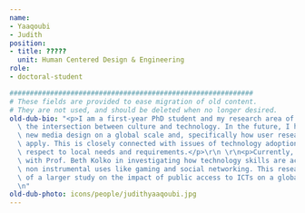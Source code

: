 ```yaml
---
name:
- Yaaqoubi
- Judith
position:
- title: ?????
  unit: Human Centered Design & Engineering
role:
- doctoral-student

############################################################
# These fields are provided to ease migration of old content.
# They are not used, and should be deleted when no longer desired.
old-dub-bio: "<p>I am a first-year PhD student and my research area of interest is\
  \ the intersection between culture and technology. In the future, I hope to explore\
  \ new media design on a global scale and, specifically how user research methods\
  \ apply. This is closely connected with issues of technology adoption and use with\
  \ respect to local needs and requirements.</p>\r\n \r\n<p>Currently, I am working\
  \ with Prof. Beth Kolko in investigating how technology skills are acquired through\
  \ non instrumental uses like gaming and social networking. This research is part\
  \ of a larger study on the impact of public access to ICTs on a global scale.</p>\r\
  \n"
old-dub-photo: icons/people/judithyaaqoubi.jpg
---
```

